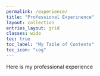 ```yaml
---
permalink: /experience/
title: "Professional Experinence"
layout: collection
entries_layout: grid
classes: wide
toc: true
toc_label: "My Table of Contents"
toc_icon: "cog"
---
```


Here is my professional experience

